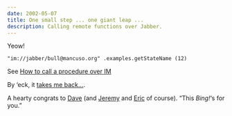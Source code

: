 ```yaml
---
date: 2002-05-07
title: One small step ... one giant leap ...
description: Calling remote functions over Jabber.
---
```

Yeow!

```text
"im://jabber/bull@mancuso.org" .examples.getStateName (12)
```

See [How to call a procedure over IM](http://frontier.userland.com/stories/storyReader$10108#howToCallAProcedureOverIm)

By ‘eck, it [takes me back…](http://xmpp.org/extensions/xep-0009.html).

A hearty congrats to [Dave](http://www.scripting.com/) (and [Jeremy](http://www.pipetree.com.wstub.archive.org/archives/2002/05/www.jerf.org) and [Eric](http://www.wiredfool.com/) of course). “This *Bing!*‘s for you.”
